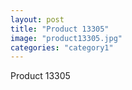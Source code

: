 ```yaml
---
layout: post
title: "Product 13305"
image: "product13305.jpg"
categories: "category1"
---
```

Product 13305
